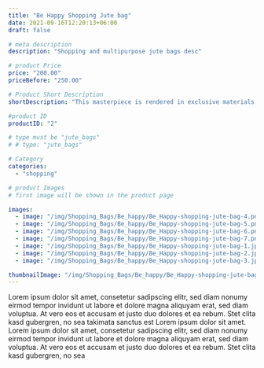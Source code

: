 ```yaml
---
title: "Be Happy Shopping Jute bag"
date: 2021-09-16T12:20:13+06:00
draft: false

# meta description
description: "Shopping and multipurpose jute bags desc"

# product Price
price: "200.00"
priceBefore: "250.00"

# Product Short Description
shortDescription: "This masterpiece is rendered in exclusive materials to portray graceful finesse with its refined look, bold fonts, and solid-colored handles - BE HAPPY!"

#product ID
productID: "2"

# type must be "jute_bags"
# # type: "jute_bags"

# Category
categories:
  - "shopping"

# product Images
# first image will be shown in the product page

images:
  - image: "/img/Shopping_Bags/Be_happy/Be_Happy-shopping-jute-bag-4.png"
  - image: "/img/Shopping_Bags/Be_happy/Be_Happy-shopping-jute-bag-5.png"
  - image: "/img/Shopping_Bags/Be_happy/Be_Happy-shopping-jute-bag-6.png"
  - image: "/img/Shopping_Bags/Be_happy/Be_Happy-shopping-jute-bag-7.png"
  - image: "/img/Shopping_Bags/Be_happy/Be_Happy-shopping-jute-bag-1.jpg"
  - image: "/img/Shopping_Bags/Be_happy/Be_Happy-shopping-jute-bag-2.jpg"
  - image: "/img/Shopping_Bags/Be_happy/Be_Happy-shopping-jute-bag-3.jpg"

thumbnailImage: "/img/Shopping_Bags/Be_happy/Be_Happy-shopping-jute-bag-4.png"
---
```


Lorem ipsum dolor sit amet, consetetur sadipscing elitr, sed diam nonumy eirmod tempor invidunt ut labore et dolore magna aliquyam erat, sed diam voluptua. At vero eos et accusam et justo duo dolores et ea rebum. Stet clita kasd gubergren, no sea takimata sanctus est Lorem ipsum dolor sit amet. Lorem ipsum dolor sit amet, consetetur sadipscing elitr, sed diam nonumy eirmod tempor invidunt ut labore et dolore magna aliquyam erat, sed diam voluptua. At vero eos et accusam et justo duo dolores et ea rebum. Stet clita kasd gubergren, no sea
